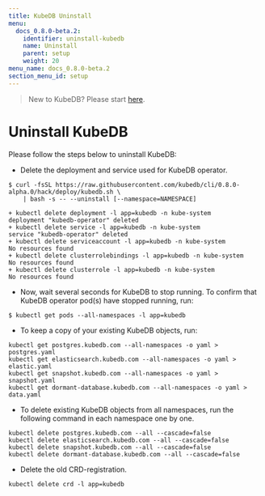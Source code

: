 ```yaml
---
title: KubeDB Uninstall
menu:
  docs_0.8.0-beta.2:
    identifier: uninstall-kubedb
    name: Uninstall
    parent: setup
    weight: 20
menu_name: docs_0.8.0-beta.2
section_menu_id: setup
---
```


> New to KubeDB? Please start [here](/docs/guides/README.md).

# Uninstall KubeDB
Please follow the steps below to uninstall KubeDB:

- Delete the deployment and service used for KubeDB operator.

```console
$ curl -fsSL https://raw.githubusercontent.com/kubedb/cli/0.8.0-alpha.0/hack/deploy/kubedb.sh \
    | bash -s -- --uninstall [--namespace=NAMESPACE]

+ kubectl delete deployment -l app=kubedb -n kube-system
deployment "kubedb-operator" deleted
+ kubectl delete service -l app=kubedb -n kube-system
service "kubedb-operator" deleted
+ kubectl delete serviceaccount -l app=kubedb -n kube-system
No resources found
+ kubectl delete clusterrolebindings -l app=kubedb -n kube-system
No resources found
+ kubectl delete clusterrole -l app=kubedb -n kube-system
No resources found
```

- Now, wait several seconds for KubeDB to stop running. To confirm that KubeDB operator pod(s) have stopped running, run:

```console
$ kubectl get pods --all-namespaces -l app=kubedb
```

- To keep a copy of your existing KubeDB objects, run:

```console
kubectl get postgres.kubedb.com --all-namespaces -o yaml > postgres.yaml
kubectl get elasticsearch.kubedb.com --all-namespaces -o yaml > elastic.yaml
kubectl get snapshot.kubedb.com --all-namespaces -o yaml > snapshot.yaml
kubectl get dormant-database.kubedb.com --all-namespaces -o yaml > data.yaml
```

- To delete existing KubeDB objects from all namespaces, run the following command in each namespace one by one.

```console
kubectl delete postgres.kubedb.com --all --cascade=false
kubectl delete elasticsearch.kubedb.com --all --cascade=false
kubectl delete snapshot.kubedb.com --all --cascade=false
kubectl delete dormant-database.kubedb.com --all --cascade=false
```

- Delete the old CRD-registration.

```console
kubectl delete crd -l app=kubedb
```
